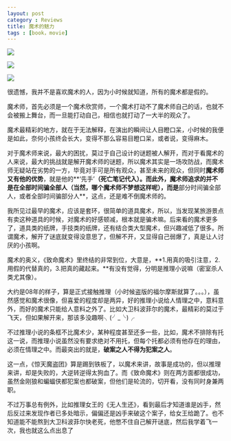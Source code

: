 ```yaml
---
layout: post
category : Reviews
title: 魔术的魅力
tags : [book，movie]
---
```





![](http://luisyang.weebly.com/uploads/2/2/7/2/22721706/4223589_orig.jpg)

![](http://luisyang.weebly.com/uploads/2/2/7/2/22721706/6085863_orig.jpg)

![](http://luisyang.weebly.com/uploads/2/2/7/2/22721706/3381302_orig.jpg)

很遗憾，我并不是喜欢魔术的人，因为小时候就知道，所有的魔术都是假的。

魔术师，首先必须是一个魔术欣赏师，一个魔术打动不了魔术师自己的话，也就不会被搬上舞台，而一旦能打动自己，相信也就打动了一大半的观众了。

魔术最精彩的地方，就在于无法解释，在演出的瞬间让人目瞪口呆，小时候的我便是如此，奈何小孩终会长大，变得不那么容易目瞪口呆，或者说，变得麻木。

对于魔术师来说，最大的困扰，莫过于自己设计的谜题被人解开，而对于看魔术的人来说，最大的挑战就是解开魔术师的谜题，所以魔术其实是一场攻防战，而魔术师无疑站在劣势的一方，毕竟对手可是所有观众，甚至未来的观众，但同时**魔术师又有他的优势**，就是他的**‘先手’**（死亡笔记代入）。而此外，魔术师追求的并不是在全部时间骗全部人（当然，哪个魔术师不梦想这样呢），而是**部分时间骗全部人，或者全部时间骗部分人**，这点，还是难不倒魔术师的。

我所见过最早的魔术，应该是套环，很简单的道具魔术，所以，当发现某旅游景点有卖这种道具的时候，对魔术的好感顿减，根本就是骗术嘛。后来看的魔术更多了，道具类的纸牌，手技类的纸牌，还有结合类大型魔术，但兴趣减低了很多。所谓魔术，解开了谜底就变得没意思了，但解不开，又显得自己弱爆了，真是让人讨厌的小孩啊。

魔术的奥义，《致命魔术》里终结的非常到位，大意是，**1.用真的吸引注意，2.用假的代替真的，3.把真的藏起来。**有没有觉得，分明是推理小说嘛（密室杀人类尤其像）。

大约是08年的样子，算是正式接触推理（小时候盗版的福尔摩斯就算了。。。），虽然感觉和魔术很像，但喜爱的程度却是两异，好的推理小说给人情理之中，意料意外，而好的魔术只能给人意料之外了。比如大卫科波菲尔的魔术，最精彩的莫过于飞天，但如果解开来，那该多没趣啊╮(╯_╰)╭

不过推理小说的条框不比魔术少，某种程度甚至还多一些，比如，魔术不排除有托这一说，而推理小说虽然没有要求绝对不用托，但每个托都必须有他存在的理由，必须在情理之中。而最突出的就是，**破案之人不得为犯案之人**。

这一点，《惊天魔盗团》算是踢到铁板了，以魔术来讲，故事是成功的，但以推理来讲，却是失败的，大逆转逆得太狗血了。而《致命魔术》则在两方面都很成功，虽然金刚狼和蝙蝠侠都犯案也都破案，但他们是轮流的，切开看，没有同时身兼两职。

不过万事总有例外，比如推理女王的《无人生还》，看到最后才知道谁是凶手，然后反过来发现作者已多处暗示，偏偏还是凶手来破这个案子，给女王给跪了。也不知道能不能熬到大卫科波菲尔快老死，他憋不住自己解开谜底，然后我学着飞一次，我也就这么点出息了
